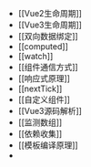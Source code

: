 - [[Vue2生命周期]]
- [[Vue3生命周期]]
- [[双向数据绑定]]
- [[computed]]
- [[watch]]
- [[组件通信方式]]
- [[响应式原理]]
- [[nextTick]]
- [[自定义组件]]
- [[Vue3源码解析]]
- [[监测数组]]
- [[依赖收集]]
- [[模板编译原理]]
- 